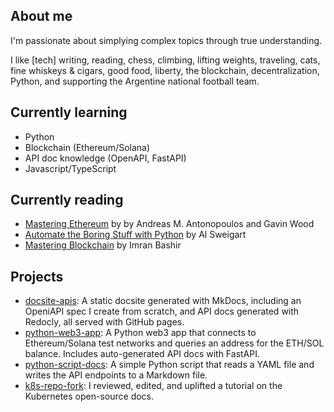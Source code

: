 ## About me

I'm passionate about simplying complex topics through true understanding.

I like [tech] writing, reading, chess, climbing, lifting weights, traveling, cats, fine whiskeys & cigars, good food, liberty, the blockchain, decentralization, Python, and supporting the Argentine national football team.

## Currently learning

- Python
- Blockchain (Ethereum/Solana)
- API doc knowledge (OpenAPI, FastAPI)
- Javascript/TypeScript

## Currently reading

- [Mastering Ethereum](https://github.com/ethereumbook/ethereumbook) by by Andreas M. Antonopoulos and Gavin Wood
- [Automate the Boring Stuff with Python](https://www.amazon.com/Automate-Boring-Stuff-Python-3rd/dp/1718503407) by Al Sweigart
- [Mastering Blockchain](https://www.amazon.com/Mastering-Blockchain-technical-blockchain-cryptography/) by Imran Bashir

## Projects

- [docsite-apis](https://github.com/nicoalba/docsite-apis): A static docsite generated with MkDocs, including an OpeniAPI spec I create from scratch, and API docs generated with Redocly, all served with GitHub pages.
- [python-web3-app](https://github.com/nicoalba/python-web3-app): A Python web3 app that connects to Ethereum/Solana test networks and queries an address for the ETH/SOL balance. Includes auto-generated API docs with FastAPI.
- [python-script-docs](https://github.com/nicoalba/python-script-docs): A simple Python script that reads a YAML file and writes the API endpoints to a Markdown file.
- [k8s-repo-fork](https://github.com/nicoalba/k8s-repo-fork/pull/1): I reviewed, edited, and uplifted a tutorial on the Kubernetes open-source docs.
